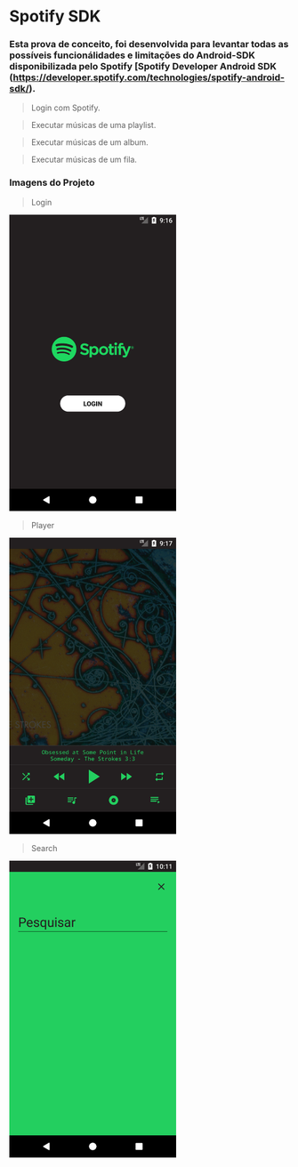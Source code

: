 # Spotify SDK

### Esta prova de conceito, foi desenvolvida para levantar todas as possíveis funcionálidades e limitações do Android-SDK disponibilizada pelo Spotify [Spotify Developer Android SDK (https://developer.spotify.com/technologies/spotify-android-sdk/).

> Login com Spotify.

> Executar músicas de uma playlist.

> Executar músicas de um album.

> Executar músicas de um fila.

### Imagens do Projeto

> Login
<img src="https://github.com/gustavoterras/SpotifySDKSample/blob/master/images/img_01.png" width="300">

> Player
<img src="https://github.com/gustavoterras/SpotifySDKSample/blob/master/images/img_02.png" width="300">

> Search
<img src="https://github.com/gustavoterras/SpotifySDKSample/blob/master/images/img_03.png" width="300">
